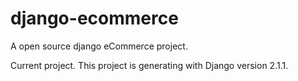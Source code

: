 # django-ecommerce
A open source django eCommerce project.

Current project. This project is generating with Django version 2.1.1.
